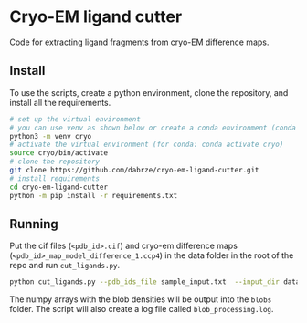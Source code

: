 # Cryo-EM ligand cutter
Code for extracting ligand fragments from cryo-EM difference maps.

## Install

To use the scripts, create a python environment, clone the repository, and install all the requirements.

```bash
# set up the virtual environment
# you can use venv as shown below or create a conda environment (conda create -n cryo python)
python3 -m venv cryo
# activate the virtual environment (for conda: conda activate cryo)
source cryo/bin/activate
# clone the repository
git clone https://github.com/dabrze/cryo-em-ligand-cutter.git
# install requirements
cd cryo-em-ligand-cutter
python -m pip install -r requirements.txt
```

## Running

Put the cif files (`<pdb_id>.cif`) and cryo-em difference maps (`<pdb_id>_map_model_difference_1.ccp4`) in the data folder in the root of the repo and run `cut_ligands.py`. 

```bash
python cut_ligands.py --pdb_ids_file sample_input.txt  --input_dir data --output_dir blobs --n_jobs -1 --log_file blob_processing.log
```

The numpy arrays with the blob densities will be output into the `blobs` folder. The script will also create a log file called `blob_processing.log`.
